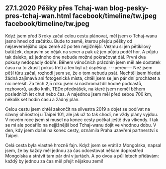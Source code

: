 27.1.2020
Pěšky přes Tchaj-wan
blog-pesky-pres-tchaj-wan.html
facebook/timeline/tw.jpeg
facebook/timeline/tw.jpeg
--------------
Když jsem před 3 roky začal celou cestu plánovat, měl jsem o Tchaj-wanu jasno hned od začátku. Bude to země, kterou přejdu pěšky od nejsevernějšího cípu země až po ten nejjižnější. Vezmu si jen pětikilový batůžek, dopravím se nějak na sever a pak už jen půjdu podél hor. A půjdu tak daleko, až jednoho dne nebude možné pokračovat dál. První dva pokusy nedopadly dobře. Během vánočních prázdnin jsem měl ale dostatek času na to zkusit pokus třetí a ten byl už úspěšný.
---perex---
Než jsem pěší túru začal, rozhodl jsem se, že o tom nebudu psát. Nechtěl jsem hledat žádná zajímavá ani fotogenická místa, chtěl jsem se jen pár dní procházet a nic neřešit. Za těch 2,5 roku jsem si nashromáždil hodně podcastů, rozhovorů, audio knih, TEDx přednášek, na které jsem neměl během posledních let chuť nebo čas. A najednou jsem měl před sebou 700 km, několik set hodin času a žádný plán. 

Celou cestu jsem chtěl zakončit na silvestra 2019 a dojet se podívat na slavný ohňostroj u Taipei 101, ale jak už to tak chodí, ne vždy plány vyjdou. V novém roce jsem si musel na konec cesty počkat ještě dva víkendy. I tak se mi ale podařilo na nejjižnější bod Tchaj-wanu dojít ve vhodnou dobu. V den, kdy jsem došel na konec cesty, oznámila Praha uzavření partnerství s Taipei.

Celá cesta byla vlastně hrozně fajn. Když jsem se vrátil z Mongolska, napsal jsem, že by každý měl jednou za čas odcestovat někam doprostřed Mongolska a strávit tam pár dní v jurtách. A po dvou a půl letech přidávám: každý by jednou za čas měl přejít nějakou zemi!